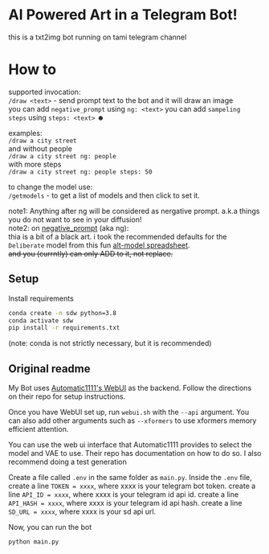 # AI Powered Art in a Telegram Bot!

this is a txt2img bot running on tami telegram channel

# How to

supported invocation:  
`/draw <text>` - send prompt text to the bot and it will draw an image  
you can add `negative_prompt` using `ng: <text>` 
you can add `sampeling steps` using `steps: <text>` ☻
 
examples:  
`/draw a city street`  
and without people  
`/draw a city street ng: people`  
with more steps  
`/draw a city street ng: people steps: 50`  

to change the model use:  
`/getmodels` - to get a list of models and then click to set it. 



note1: Anything after ng will be considered as nergative prompt. a.k.a things you do not want to see in your diffusion!  
note2: on [negative_prompt](https://github.com/AUTOMATIC1111/stable-diffusion-webui/wiki/Negative-prompt) (aka ng):  
thia is a bit of a black art. i took the recommended defaults for the `Deliberate` model from this fun [alt-model spreadsheet](https://docs.google.com/spreadsheets/d/1Q0bYKRfVOTUHQbUsIISCztpdZXzfo9kOoAy17Qhz3hI/edit#gid=797387129).  
~~and you (currntly) can only ADD to it, not replace.~~

## Setup

Install requirements

```bash
conda create -n sdw python=3.8
conda activate sdw
pip install -r requirements.txt
```
(note: conda is not strictly necessary, but it is recommended)

## Original readme

My Bot uses [Automatic1111's WebUI](https://github.com/AUTOMATIC1111/stable-diffusion-webui) as the backend.
Follow the directions on their repo for setup instructions.

Once you have WebUI set up, run `webui.sh` with the `--api` argument. You can also add other
arguments such as `--xformers` to use xformers memory efficient attention.

You can use the web ui interface that Automatic1111 provides to select the model and VAE to use.
Their repo has documentation on how to do so. I also recommend doing a test generation

Create a file called `.env` in the same folder as `main.py`. Inside the `.env` file,
create a line `TOKEN = xxxx`, where xxxx is your telegram bot token.
create a line `API_ID = xxxx`, where xxxx is your telegram id api id.
create a line `API_HASH = xxxx`, where xxxx is your telegram id api hash.
create a line `SD_URL = xxxx`, where xxxx is your sd api url.

Now, you can run the bot

`python main.py`



